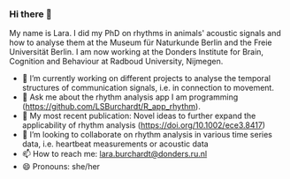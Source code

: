 ### Hi there 👋

My name is Lara. I did my PhD on rhythms in animals' acoustic signals and how to analyse them at the Museum für Naturkunde Berlin 
and the Freie Universität Berlin. I am now working at the Donders Institute for Brain, Cognition and Behaviour at Radboud University, Nijmegen.

- 🔭 I’m currently working on different projects to analyse the temporal structures of communication signals, i.e. in connection to movement.
- 💬 Ask me about the rhythm analysis app I am programming (https://github.com/LSBurchardt/R_app_rhythm).
- 📘 My most recent publication: Novel ideas to further expand the applicability of rhythm analysis (https://doi.org/10.1002/ece3.8417)
- 👯 I’m looking to collaborate on rhythm analysis in various time series data, i.e. heartbeat measurements or acoustic data 
- 📫 How to reach me: lara.burchardt@donders.ru.nl
- 😄 Pronouns: she/her

